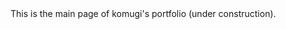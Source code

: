 <html>
<head>
<meta charset="utf-8">
<title>komugi's page</title>
</head>
<body>
  This is the main page of komugi's portfolio (under construction).
</body>
</html>
